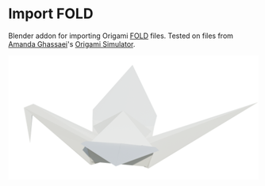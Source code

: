 # Import FOLD

Blender addon for importing Origami [FOLD](https://github.com/edemaine/fold) files. Tested on files from [Amanda Ghassaei](https://amandaghassaei.com/)'s [Origami Simulator](https://origamisimulator.org/).

![traditionalCrane_render](traditionalCrane_render.png)
